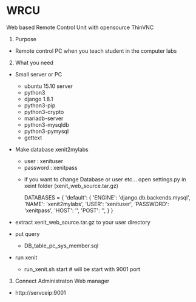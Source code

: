 # WRCU
Web based Remote Control Unit with opensource ThinVNC

1. Purpose
  - Remote control PC when you teach student in the computer labs

2. What you need
  - Small server or PC
    - ubuntu 15.10 server
    - python3
    - django 1.8.1
    - python3-pip
    - python3-crypto
    - mariadb-server
    - python3-mysqldb
    - python3-pymysql 
    - gettext
    
  - Make database xenit2mylabs 
    - user : xenituser
    - password : xenitpass
    
    * if you want to change Database or user etc... open settings.py in xeint folder (xenit_web_source.tar.gz)
    
      DATABASES = {
      'default': {
         'ENGINE': 'django.db.backends.mysql',
         'NAME': 'xenit2mylabs',
         'USER': 'xenituser',
         'PASSWORD': 'xenitpass',
         'HOST': '',
         'POST': '',
        }
      }
    
   - extract xenit_web_source.tar.gz to your user directory
   - put query 
     - DB_table_pc_sys_member.sql
     
   - run xenit
     - run_xenit.sh start # will be start with 9001 port
     
3. Connect Administraton Web manager
  - http://servceip:9001
  
  
